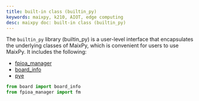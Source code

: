 ```yaml
---
title: built-in class (builtin_py)
keywords: maixpy, k210, AIOT, edge computing
desc: maixpy doc: built-in class (builtin_py)
---
```



The `builtin_py` library (builtin_py) is a user-level interface that encapsulates the underlying classes of MaixPy, which is convenient for users to use MaixPy. It includes the following:

* [fpioa_manager](fm.md)
* [board_info](board_info.md)
* [pye](pye.md)

```python
from board import board_info
from fpioa_manager import fm
```

